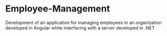 # Employee-Management
Development of an application for managing employees in an organization developed in Angular while interfacing with a server developed in .NET
